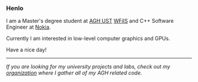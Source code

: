 ### Henlo

I am a Master's degree student at [AGH UST](https://www.agh.edu.pl/en) [WFiIS](https://www.fis.agh.edu.pl/en/) and C++ Software Engineer at [Nokia](https://www.nokia.com/networks/).

Currently I am interested in low-level computer graphics and GPUs.

Have a nice day!

---

*If you are looking for my university projects and labs, check out my [organization](https://github.com/Aleksander-Kluczka-AGH) where I gather all of my AGH related code.*

